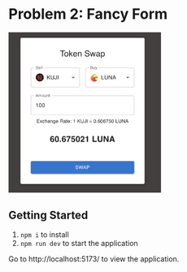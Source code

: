 # Problem 2: Fancy Form

<img src="./token-swap-screenshot.png" alt="Token Swap Screenshot" width="300">

## Getting Started

1. `npm i` to install
2. `npm run dev` to start the application

Go to http://localhost:5173/ to view the application.
